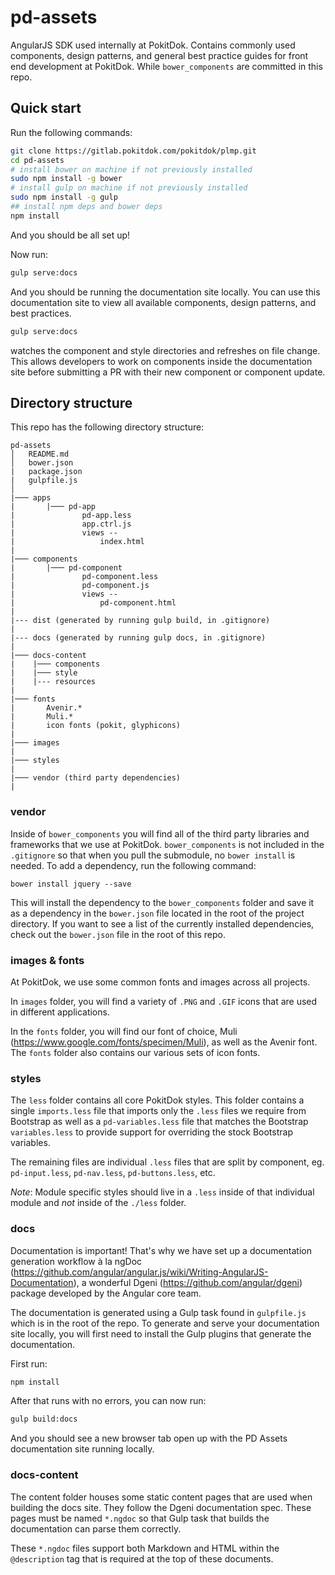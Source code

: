 # pd-assets

AngularJS SDK used internally at PokitDok. Contains commonly used components, design patterns, and general best practice guides for front end development at PokitDok. While `bower_components` are committed in this repo.

## Quick start
Run the following commands:
```bash
git clone https://gitlab.pokitdok.com/pokitdok/plmp.git
cd pd-assets
# install bower on machine if not previously installed
sudo npm install -g bower
# install gulp on machine if not previously installed
sudo npm install -g gulp
## install npm deps and bower deps
npm install
```
And you should be all set up!

Now run:
```bash
gulp serve:docs
```

And you should be running the documentation site locally. You can use this documentation site to view all available components, design patterns, and best practices.
```bash
gulp serve:docs
```
watches the component and style directories and refreshes on file change. This allows developers to work on components inside the documentation site before submitting a PR with their new component or component update.

## Directory structure

This repo has the following directory structure:
```
pd-assets
│   README.md
│   bower.json
|   package.json
|   gulpfile.js    
│
|─── apps
|       |─── pd-app
|               pd-app.less
|               app.ctrl.js
|               views --
|                   index.html
|
|─── components
|       |─── pd-component
|               pd-component.less
|               pd-component.js
|               views --
|                   pd-component.html
|
|--- dist (generated by running gulp build, in .gitignore)
|
|--- docs (generated by running gulp docs, in .gitignore)
|
|─── docs-content
|    |─── components
|    |─── style
|    |--- resources    
|
|─── fonts
|       Avenir.*
|       Muli.*
|       icon fonts (pokit, glyphicons)
|       
|─── images   
|
|─── styles       
|
|─── vendor (third party dependencies)
|

```

### vendor

Inside of `bower_components` you will find all of the third party libraries and frameworks that we use at PokitDok. `bower_components` is not included in the `.gitignore` so that when you pull the submodule, no `bower install` is needed. To add a dependency, run the following command:

```
bower install jquery --save
```

This will install the dependency to the `bower_components` folder and save it as a dependency in the `bower.json` file located in the root of the project directory. If you want to see a list of the currently installed dependencies, check out the `bower.json` file in the root of this repo.

### images & fonts

At PokitDok, we use some common fonts and images across all projects.

In `images` folder, you will find a variety of `.PNG` and `.GIF` icons that are used in different applications.

In the `fonts` folder, you will find our font of choice, Muli  (https://www.google.com/fonts/specimen/Muli), as well as the Avenir font. The `fonts` folder also contains our various sets of icon fonts.

### styles

The `less` folder contains all core PokitDok styles. This folder contains a single `imports.less` file that imports only the `.less` files we require from Bootstrap as well as a `pd-variables.less` file that matches the Bootstrap `variables.less` to provide support for overriding the stock Bootstrap variables.

The remaining files are individual `.less` files that are split by component, eg. `pd-input.less`, `pd-nav.less`, `pd-buttons.less`, etc.

*Note*: Module specific styles should live in a `.less` inside of that individual module and *not* inside of the `./less` folder.

### docs

Documentation is important! That's why we have set up a documentation generation workflow à la ngDoc (https://github.com/angular/angular.js/wiki/Writing-AngularJS-Documentation), a wonderful Dgeni (https://github.com/angular/dgeni) package developed by the Angular core team.

The documentation is generated using a Gulp task found in `gulpfile.js` which is in the root of the repo. To generate and serve your documentation site locally, you will first need to install the Gulp plugins that generate the documentation.

First run:

```bash
npm install
```

After that runs with no errors, you can now run:

```bash
gulp build:docs
```

And you should see a new browser tab open up with the PD Assets documentation site running locally.

### docs-content

The content folder houses some static content pages that are used when building the docs site. They follow the Dgeni documentation spec. These pages must be named `*.ngdoc` so that Gulp task that builds the documentation can parse them correctly.

These `*.ngdoc` files support both Markdown and HTML within the `@description` tag that is required at the top of these documents.
